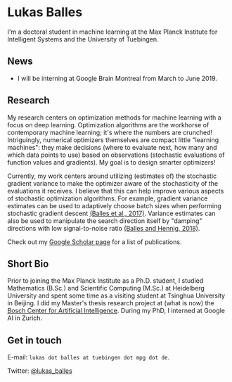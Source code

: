 # Lukas Balles

I'm a doctoral student in machine learning at the Max Planck Institute for Intelligent Systems and the University of Tuebingen.

## News

- I will be interning at Google Brain Montreal from March to June 2019.


## Research

My research centers on optimization methods for machine learning with a focus on deep learning. Optimization algorithms are the workhorse of contemporary machine learning; it's where the numbers are crunched! Intriguingly, numerical optimizers themselves are compact little "learning machines": they make decisions (where to evaluate next, how many and which data points to use) based on observations (stochastic evaluations of function values and gradients). My goal is to design smarter optimizers!

Currently, my work centers around utilizing (estimates of) the stochastic gradient variance to make the optimizer aware of the stochasticity of the evaluations it receives. I believe that this can help improve various aspects of stochastic optimization algorithms. For example, gradient variance estimates can be used to adaptively choose batch sizes when performing stochastic gradient descent [(Balles et al., 2017)](https://arxiv.org/abs/1612.05086). Variance estimates can also be used to manipulate the search direction itself by "damping" directions with low signal-to-noise ratio [(Balles and Hennig, 2018)](https://arxiv.org/abs/1705.07774).

Check out my [Google Scholar page](https://scholar.google.de/citations?user=2lq9JQIAAAAJ&hl=de) for a list of publications.

## Short Bio

Prior to joining the Max Planck Institute as a Ph.D. student, I studied Mathematics (B.Sc.) and Scientific Computing (M.Sc.) at Heidelberg University and spent some time as a visiting student at Tsinghua University in Beijing.
I did my Master's thesis research project at (what is now) the [Bosch Center for Artificial Intelligence](https://www.bosch-ai.com).
During my PhD, I interned at Google AI in Zurich.

## Get in touch

E-mail: ``lukas dot balles at tuebingen dot mpg dot de``.

Twitter: [@lukas_balles](https://twitter.com/lukas_balles)